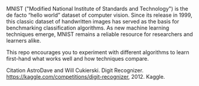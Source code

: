 MNIST ("Modified National Institute of Standards and Technology") is the de facto “hello world” dataset of computer vision. Since its release in 1999, this classic dataset of handwritten images has served as the basis for benchmarking classification algorithms. As new machine learning techniques emerge, MNIST remains a reliable resource for researchers and learners alike.

This repo encourages you to experiment with different algorithms to learn first-hand what works well and how techniques compare.

Citation AstroDave and Will Cukierski. Digit Recognizer. https://kaggle.com/competitions/digit-recognizer, 2012. Kaggle.
